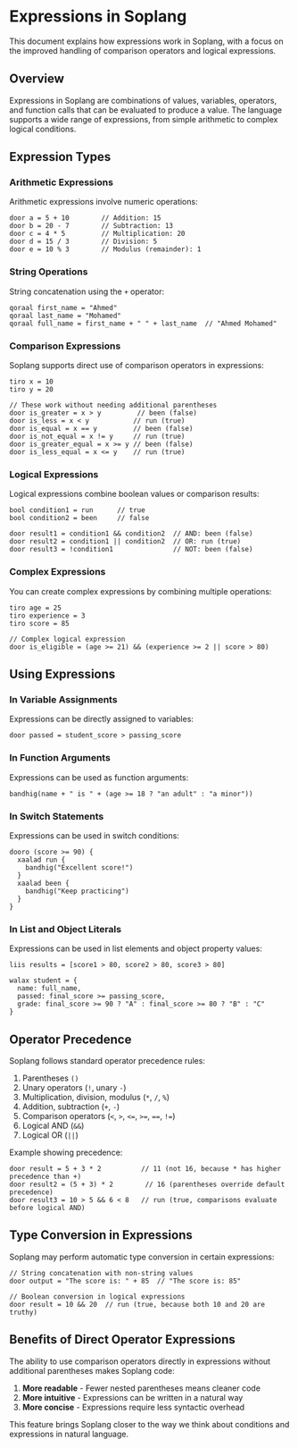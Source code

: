 # Expressions in Soplang

This document explains how expressions work in Soplang, with a focus on the improved handling of comparison operators and logical expressions.

## Overview

Expressions in Soplang are combinations of values, variables, operators, and function calls that can be evaluated to produce a value. The language supports a wide range of expressions, from simple arithmetic to complex logical conditions.

## Expression Types

### Arithmetic Expressions

Arithmetic expressions involve numeric operations:

```
door a = 5 + 10        // Addition: 15
door b = 20 - 7        // Subtraction: 13
door c = 4 * 5         // Multiplication: 20
door d = 15 / 3        // Division: 5
door e = 10 % 3        // Modulus (remainder): 1
```

### String Operations

String concatenation using the `+` operator:

```
qoraal first_name = "Ahmed"
qoraal last_name = "Mohamed"
qoraal full_name = first_name + " " + last_name  // "Ahmed Mohamed"
```

### Comparison Expressions

Soplang supports direct use of comparison operators in expressions:

```
tiro x = 10
tiro y = 20

// These work without needing additional parentheses
door is_greater = x > y         // been (false)
door is_less = x < y           // run (true)
door is_equal = x == y         // been (false)
door is_not_equal = x != y     // run (true)
door is_greater_equal = x >= y // been (false)
door is_less_equal = x <= y    // run (true)
```

### Logical Expressions

Logical expressions combine boolean values or comparison results:

```
bool condition1 = run      // true
bool condition2 = been     // false

door result1 = condition1 && condition2  // AND: been (false)
door result2 = condition1 || condition2  // OR: run (true)
door result3 = !condition1               // NOT: been (false)
```

### Complex Expressions

You can create complex expressions by combining multiple operations:

```
tiro age = 25
tiro experience = 3
tiro score = 85

// Complex logical expression
door is_eligible = (age >= 21) && (experience >= 2 || score > 80)
```

## Using Expressions

### In Variable Assignments

Expressions can be directly assigned to variables:

```
door passed = student_score > passing_score
```

### In Function Arguments

Expressions can be used as function arguments:

```
bandhig(name + " is " + (age >= 18 ? "an adult" : "a minor"))
```

### In Switch Statements

Expressions can be used in switch conditions:

```
dooro (score >= 90) {
  xaalad run {
    bandhig("Excellent score!")
  }
  xaalad been {
    bandhig("Keep practicing")
  }
}
```

### In List and Object Literals

Expressions can be used in list elements and object property values:

```
liis results = [score1 > 80, score2 > 80, score3 > 80]

walax student = {
  name: full_name,
  passed: final_score >= passing_score,
  grade: final_score >= 90 ? "A" : final_score >= 80 ? "B" : "C"
}
```

## Operator Precedence

Soplang follows standard operator precedence rules:

1. Parentheses `()`
2. Unary operators (`!`, unary `-`)
3. Multiplication, division, modulus (`*`, `/`, `%`)
4. Addition, subtraction (`+`, `-`)
5. Comparison operators (`<`, `>`, `<=`, `>=`, `==`, `!=`)
6. Logical AND (`&&`)
7. Logical OR (`||`)

Example showing precedence:
```
door result = 5 + 3 * 2          // 11 (not 16, because * has higher precedence than +)
door result2 = (5 + 3) * 2        // 16 (parentheses override default precedence)
door result3 = 10 > 5 && 6 < 8   // run (true, comparisons evaluate before logical AND)
```

## Type Conversion in Expressions

Soplang may perform automatic type conversion in certain expressions:

```
// String concatenation with non-string values
door output = "The score is: " + 85  // "The score is: 85"

// Boolean conversion in logical expressions
door result = 10 && 20  // run (true, because both 10 and 20 are truthy)
```

## Benefits of Direct Operator Expressions

The ability to use comparison operators directly in expressions without additional parentheses makes Soplang code:

1. **More readable** - Fewer nested parentheses means cleaner code
2. **More intuitive** - Expressions can be written in a natural way
3. **More concise** - Expressions require less syntactic overhead

This feature brings Soplang closer to the way we think about conditions and expressions in natural language.
